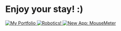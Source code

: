# Enjoy your stay! :)

<p align="left">
  <a href="https://ileb.zip">
    <img src="https://img.shields.io/badge/Portfolio-ileb.zip-black" alt="My Portfolio">
  </a>
  <a href="https://overclocked.cc">
    <img src="https://img.shields.io/badge/Robotics%20Competition-overclocked.cc-blue" alt="Robotics!">
  </a>
  <a href="https://ileb.zip/mm">
    <img src="https://img.shields.io/badge/MouseMeter%20App-mousemeter-lightblue" alt="New App: MouseMeter">
  </a>
</p>

<!--
**davidnoeee/davidnoeee** is a ✨ _special_ ✨ repository because its `README.md` (this file) appears on your GitHub profile.

Here are some ideas to get you started:

- 🔭 I’m currently working on ...
- 🌱 I’m currently learning ...
- 👯 I’m looking to collaborate on ...
- 🤔 I’m looking for help with ...
- 💬 Ask me about ...
- 📫 How to reach me: ...
- 😄 Pronouns: ...
- ⚡ Fun fact: ...
-->
